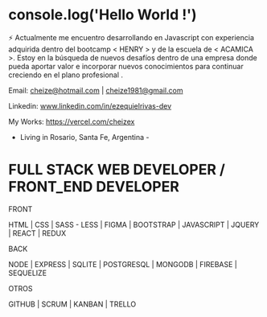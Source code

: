 # console.log('Hello World !')
⚡ Actualmente me encuentro desarrollando en Javascript con experiencia adquirida dentro del bootcamp < HENRY > y de la escuela de < ACAMICA >. 
Estoy en la búsqueda de nuevos desafíos dentro de una empresa donde pueda aportar valor e incorporar nuevos conocimientos para continuar creciendo en el plano profesional .

Email: cheize@hotmail.com | cheize1981@gmail.com

Linkedin: www.linkedin.com/in/ezequielrivas-dev

My Works: https://vercel.com/cheizex

- Living in Rosario, Santa Fe, Argentina -

# FULL STACK WEB DEVELOPER / FRONT_END DEVELOPER
FRONT

HTML | CSS | SASS - LESS | FIGMA | BOOTSTRAP | JAVASCRIPT  | JQUERY | REACT  | REDUX

BACK

NODE | EXPRESS | SQLITE | POSTGRESQL | MONGODB | FIREBASE | SEQUELIZE

OTROS

GITHUB | SCRUM | KANBAN | TRELLO 
 
